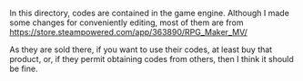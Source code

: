 In this directory, codes are contained in the game engine. Although I made some changes for conveniently editing, most of them are from
https://store.steampowered.com/app/363890/RPG_Maker_MV/

As they are sold there, if you want to use their codes, at least buy that product,
or, if they permit obtaining codes from others, then I think it should be fine.
